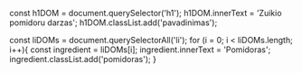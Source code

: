 <!-- Surasti h1 (antraste)

Perrasyti h1 elemento teksta i "Zuikio pomidoru darzas"

Padaryk, jog h1 elementas turetu CSS class "pavadinimas"

Surasti visas darzoves

Kiekvienos darzoves teksta pakeisti i "Pomidoras"

Kiekvienai darzovei suteikti CSS class "pomidoras" -->

const h1DOM = document.querySelector('h1');
h1DOM.innerText = 'Zuikio pomidoru darzas';
h1DOM.classList.add('pavadinimas');

const liDOMs = document.querySelectorAll('li');
for (i = 0; i < liDOMs.length; i++){
    const ingredient = liDOMs[i];
    ingredient.innerText = 'Pomidoras';
    ingredient.classList.add('pomidoras');
}
